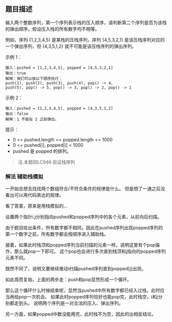 ## 题目描述

输入两个整数序列，第一个序列表示栈的压入顺序，请判断第二个序列是否为该栈的弹出顺序。假设压入栈的所有数字均不相等。

例如，序列 {1,2,3,4,5} 是某栈的压栈序列，序列 {4,5,3,2,1} 是该压栈序列对应的一个弹出序列，但 {4,3,5,1,2} 就不可能是该压栈序列的弹出序列。

示例 1：
```
输入：pushed = [1,2,3,4,5], popped = [4,5,3,2,1]
输出：true
解释：我们可以按以下顺序执行：
push(1), push(2), push(3), push(4), pop() -> 4,
push(5), pop() -> 5, pop() -> 3, pop() -> 2, pop() -> 1
```
示例 2：
```
输入：pushed = [1,2,3,4,5], popped = [4,3,5,1,2]
输出：false
解释：1 不能在 2 之前弹出。
```

提示：
- 0 <= pushed.length == popped.length <= 1000
- 0 <= pushed[i], popped[i] < 1000
- pushed 是 popped 的排列。

>注.本题同LC946.验证栈序列

### 解法 辅助栈模拟
一开始总想去找找两个数组符合/不符合条件的规律是什么。
但是想了一通之后没看出可以用代码表达的规律。

看了答案，原来是用栈模拟的…

设置两个指针i,j分别指向pushed和popped序列中的各个元素，从前向后扫描。

由于题目给出条件，所有数字都不相同，因此在pushed序列出现popped序列的第一个数字之前，所有数字都会按顺序进入辅助栈。

接着，如果此时栈顶和popped序列当前扫描的元素一样，说明这里有个pop操作，那么就pop一下即可。
这个pop也会进行多次直到栈顶和j指向的popped序列元素不同。

既然不同了，说明又要继续推动i扫描pushed序列直到popped[j]出现。

如此周而复始，上面的两步走：push和pop显然形成一个循环。

那么这个循环什么时候结束呢，显然当pushed中所有数字都已经入过栈，此时应当再给pop一次机会。
如果此时popped序列恰好也能pop完，此时栈空，i和j分别都走到头。
说明两个序列是一对合法的压入、弹出序列。

另一方面，如果popped中数没能用完，此时栈不为空，因此的出相反结论。

